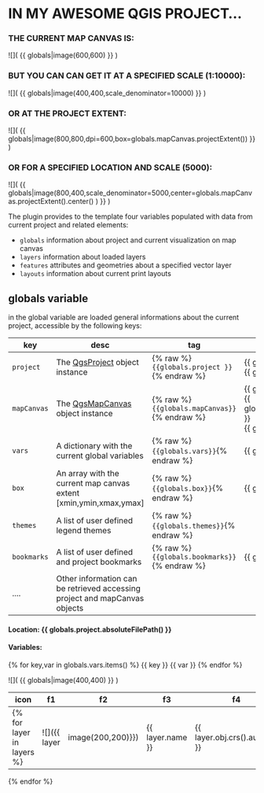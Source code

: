 # IN MY AWESOME QGIS PROJECT… 

### THE CURRENT MAP CANVAS IS:
![]( {{ globals|image(600,600) }} )

### BUT YOU CAN CAN GET IT AT A SPECIFIED SCALE (1:10000):
![]( {{ globals|image(400,400,scale_denominator=10000) }} )

### OR AT THE PROJECT EXTENT:
![]( {{ globals|image(800,800,dpi=600,box=globals.mapCanvas.projectExtent()) }} )

### OR FOR A SPECIFIED LOCATION AND SCALE (5000):
![]( {{ globals|image(800,400,scale_denominator=5000,center=globals.mapCanvas.projectExtent().center() ) }} )

The plugin provides to the template four variables populated with data from current project and related elements:
- `globals` 	information about project and current visualization on map canvas
- `layers`   	information about loaded layers
- `features`  attributes and geometries about a specified vector layer
- `layouts`   information about current print layouts



## globals variable

in the global variable are loaded general informations about the current project, accessible by the following keys:

| key         | desc                                                         | tag                                          | result                                                       |
| ----------- | ------------------------------------------------------------ | -------------------------------------------- | ------------------------------------------------------------ |
| `project`   | The [QgsProject](https://qgis.org/pyqgis/3.0/core/Project/QgsProject.html) object instance | {% raw %}`{{globals.project }}`{% endraw %}  | {{ globals.project }}<br/>{{ globals.project.baseName() }}             |
| `mapCanvas` | The [QgsMapCanvas](https://qgis.org/pyqgis/3.2/gui/Map/QgsMapCanvas.html) object instance | {% raw %}`{{globals.mapCanvas}}`{% endraw %} | {{ globals.mapCanvas }}<br />{{ globals.mapCanvas.layerCount() }}<br />{{ globals.mapCanvas.scale() }} |
| `vars`      | A dictionary with the current global variables               | {% raw %}`{{globals.vars}}`{% endraw %}      | {{ globals.vars }}                                           |
| `box`       | An array with the current map canvas extent [xmin,ymin,xmax,ymax] | {% raw %}`{{globals.box}}`{% endraw %}       | {{ globals.box}}                                             |
| `themes`    | A list of user defined legend themes                         | {% raw %}`{{globals.themes}}`{% endraw %}    |                                                              |
| `bookmarks` | A list of user defined and project bookmarks                 | {% raw %}`{{globals.bookmarks}}`{% endraw %} | {{ globals.bookmarks }}                                      |
| ....        | Other information can be retrieved accessing project and mapCanvas objects |                                              |                                                              |



#### Location: {{ globals.project.absoluteFilePath() }}
#### Variables:
{% for key,var in globals.vars.items() %} {{ key }} {{ var }}
{% endfor %}

![]( {{ globals|image(400,400) }} )


| icon                           | f1   | f2   | f3   | f4   |
| ------------------------------ | ---- | ---- | ---- | ---- |
{% for layer in layers %} | ![]({{ layer|image(200,200)}}) | {{ layer.name }} | {{ layer.obj.crs().authid() }} |{{ layer.source }}|{{ layer.layerType }}     |
{% endfor %}
